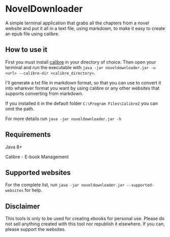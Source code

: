 # NovelDownloader
A simple terminal application that grabs all the chapters from a novel website and put it all in a text file, using markdown,
to make it easy to create an epub file using calibre.

## How to use it
First you must install [calibre](https://calibre-ebook.com/download) in your directory of choice.
Then open your terminal and run the executable with ``java -jar noveldownloader.jar -u <url> --calibre-dir <calibre_directory>``.

I'll generate a txt file in markdown format, so that you can use to convert it into wharever format you want by using calibre or
any other websites that supports converting from markdown.

If you installed it in the default folder ``C:\Program Files\Calibre2`` you can omit the path.

For more details run ``java -jar noveldownloader.jar -h``

## Requirements
Java 8+

Calibre - E-book Management

## Supported websites
For the complete list, run ``java -jar noveldownloader.jar --supported-websites`` for help.

## Disclaimer
This tools is only to be used for creating ebooks for personal use. Please do not sell anything created with this tool nor 
republish it elsewhere. If you can, please support the websites.

